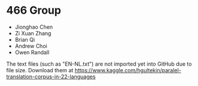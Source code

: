 # 466 Group
- Jionghao Chen
- Zi Xuan Zhang
- Brian Qi
- Andrew Choi
- Owen Randall

The text files (such as "EN-NL.txt") are not imported yet into GitHub due to file size. Download them at https://www.kaggle.com/hgultekin/paralel-translation-corpus-in-22-languages
